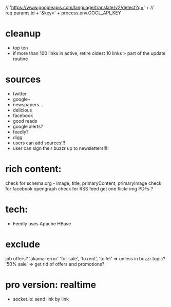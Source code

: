 // 'https://www.googleapis.com/language/translate/v2/detect?q=' +
// req.params.id + '&key=' + process.env.GOGL_API_KEY

cleanup
=======
- top ten
- if more than 100 links in active, retire oldest 10 links > part of the update routine


sources
=======
- twitter
- google+
- newspapers...
- delicious
- facebook
- good reads
- google alerts?
- feedly?
- digg
- users can add sources!!!
- user can sign their buzzr up to newsletters!!!!


rich content:
=============
check for schema.org - image, title, primaryContent, primaryImage
check for facebook opengraph
check for RSS feed
get one flickr img
PDFs ?


tech:
=====
- Feedly uses Apache HBase


exclude
=======
job offers?
'akamai error'
'for sale', 'to rent', 'to let' => unless in buzzr topic?
'50% sale' => get rid of offers and promotions?


pro version: realtime
=====================
- socket.io: send link by link
